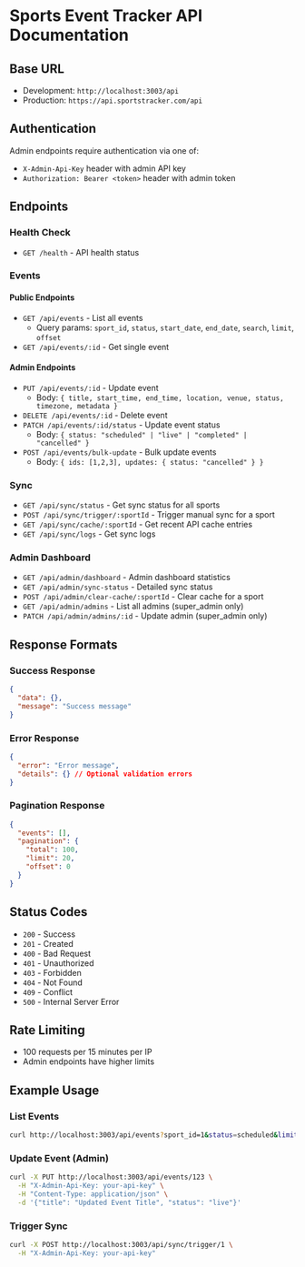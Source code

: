 # Sports Event Tracker API Documentation

## Base URL
- Development: `http://localhost:3003/api`
- Production: `https://api.sportstracker.com/api`

## Authentication
Admin endpoints require authentication via one of:
- `X-Admin-Api-Key` header with admin API key
- `Authorization: Bearer <token>` header with admin token

## Endpoints

### Health Check
- `GET /health` - API health status

### Events

#### Public Endpoints
- `GET /api/events` - List all events
  - Query params: `sport_id`, `status`, `start_date`, `end_date`, `search`, `limit`, `offset`
- `GET /api/events/:id` - Get single event

#### Admin Endpoints
- `PUT /api/events/:id` - Update event
  - Body: `{ title, start_time, end_time, location, venue, status, timezone, metadata }`
- `DELETE /api/events/:id` - Delete event
- `PATCH /api/events/:id/status` - Update event status
  - Body: `{ status: "scheduled" | "live" | "completed" | "cancelled" }`
- `POST /api/events/bulk-update` - Bulk update events
  - Body: `{ ids: [1,2,3], updates: { status: "cancelled" } }`

### Sync

- `GET /api/sync/status` - Get sync status for all sports
- `POST /api/sync/trigger/:sportId` - Trigger manual sync for a sport
- `GET /api/sync/cache/:sportId` - Get recent API cache entries
- `GET /api/sync/logs` - Get sync logs

### Admin Dashboard

- `GET /api/admin/dashboard` - Admin dashboard statistics
- `GET /api/admin/sync-status` - Detailed sync status
- `POST /api/admin/clear-cache/:sportId` - Clear cache for a sport
- `GET /api/admin/admins` - List all admins (super_admin only)
- `PATCH /api/admin/admins/:id` - Update admin (super_admin only)

## Response Formats

### Success Response
```json
{
  "data": {},
  "message": "Success message"
}
```

### Error Response
```json
{
  "error": "Error message",
  "details": {} // Optional validation errors
}
```

### Pagination Response
```json
{
  "events": [],
  "pagination": {
    "total": 100,
    "limit": 20,
    "offset": 0
  }
}
```

## Status Codes
- `200` - Success
- `201` - Created
- `400` - Bad Request
- `401` - Unauthorized
- `403` - Forbidden
- `404` - Not Found
- `409` - Conflict
- `500` - Internal Server Error

## Rate Limiting
- 100 requests per 15 minutes per IP
- Admin endpoints have higher limits

## Example Usage

### List Events
```bash
curl http://localhost:3003/api/events?sport_id=1&status=scheduled&limit=10
```

### Update Event (Admin)
```bash
curl -X PUT http://localhost:3003/api/events/123 \
  -H "X-Admin-Api-Key: your-api-key" \
  -H "Content-Type: application/json" \
  -d '{"title": "Updated Event Title", "status": "live"}'
```

### Trigger Sync
```bash
curl -X POST http://localhost:3003/api/sync/trigger/1 \
  -H "X-Admin-Api-Key: your-api-key"
```
